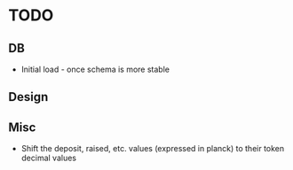 # TODO

## DB

- Initial load - once schema is more stable

## Design

## Misc

- Shift the deposit, raised, etc. values (expressed in planck) to their token decimal values
